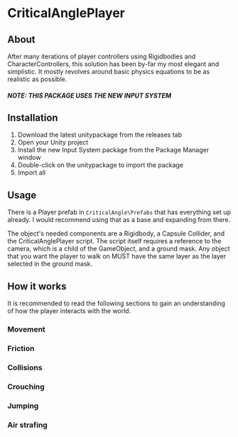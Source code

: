 # CriticalAnglePlayer

## About
After many iterations of player controllers using Rigidbodies and CharacterControllers, this solution has been by-far my most elegant and simplistic. It mostly revolves around basic physics equations to be as realistic as possible.

#### _NOTE: THIS PACKAGE USES THE NEW INPUT SYSTEM_

## Installation
1. Download the latest unitypackage from the releases tab
2. Open your Unity project
3. Install the new Input System package from the Package Manager window
4. Double-click on the unitypackage to import the package
5. Import all

## Usage
There is a Player prefab in `CriticalAngle\Prefabs` that has everything set up already. I would recommend using that as a base and expanding from there.

The object's needed components are a Rigidbody, a Capsule Collider, and the CriticalAnglePlayer script.
The script itself requires a reference to the camera, which is a child of the GameObject, and a ground mask.
Any object that you want the player to walk on MUST have the same layer as the layer selected in the ground mask.

## How it works
It is recommended to read the following sections to gain an understanding of how the player interacts with the world.

### Movement

### Friction

### Collisions

### Crouching

### Jumping

### Air strafing